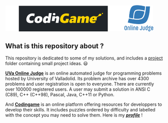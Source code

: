 ## <img align="justify" src="img/CodinGame_logo.svg.png" alt="CG" style="width:75%"><img align="justify" src="img/ojlogo2.svg.png" alt="UVa" style="width:18%">

## What is this repository about ?

This repository is dedicated to some of my solutions, and includes a [project](Projects) folder containing small project ideas. :smiley:

[**UVa Online Judge**](https://onlinejudge.org/) is an online automated judge for programming problems hosted by University of Valladolid. Its problem archive has over 4300 problems and user registration is open to everyone. There are currently over 100000 registered users. A user may submit a solution in ANSI C (C89), C++ (C++98), Pascal, Java, C++11 or Python.

And [**Codingame**](https://www.codingame.com/training) is an online platform offering resources for developpers to develop their skills. It includes puzzles ordered by difficulty and labelled with the concept you may need to solve them. Here is my [**_profile_**](https://www.codingame.com/profile/b49b52d80793e7cc3350751608a969501676405) !
